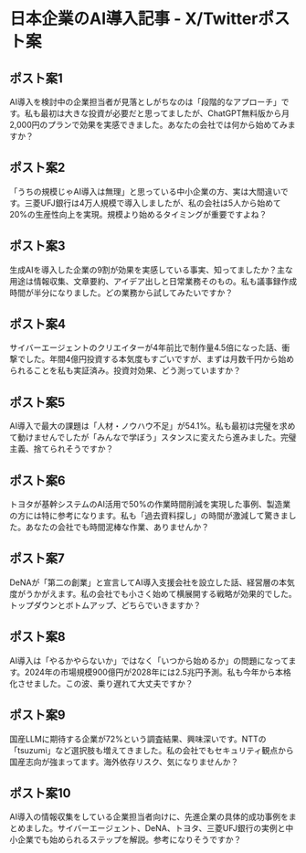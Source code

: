 # 日本企業のAI導入記事 - X/Twitterポスト案

## ポスト案1
AI導入を検討中の企業担当者が見落としがちなのは「段階的なアプローチ」です。私も最初は大きな投資が必要だと思ってましたが、ChatGPT無料版から月2,000円のプランで効果を実感できました。あなたの会社では何から始めてみますか？

## ポスト案2
「うちの規模じゃAI導入は無理」と思っている中小企業の方、実は大間違いです。三菱UFJ銀行は4万人規模で導入しましたが、私の会社は5人から始めて20%の生産性向上を実現。規模より始めるタイミングが重要ですよね？

## ポスト案3
生成AIを導入した企業の9割が効果を実感している事実、知ってましたか？主な用途は情報収集、文章要約、アイデア出しと日常業務そのもの。私も議事録作成時間が半分になりました。どの業務から試してみたいですか？

## ポスト案4
サイバーエージェントのクリエイターが4年前比で制作量4.5倍になった話、衝撃でした。年間4億円投資する本気度もすごいですが、まずは月数千円から始められることを私も実証済み。投資対効果、どう測っていますか？

## ポスト案5
AI導入で最大の課題は「人材・ノウハウ不足」が54.1%。私も最初は完璧を求めて動けませんでしたが「みんなで学ぼう」スタンスに変えたら進みました。完璧主義、捨てられそうですか？

## ポスト案6
トヨタが基幹システムのAI活用で50%の作業時間削減を実現した事例、製造業の方には特に参考になります。私も「過去資料探し」の時間が激減して驚きました。あなたの会社でも時間泥棒な作業、ありませんか？

## ポスト案7
DeNAが「第二の創業」と宣言してAI導入支援会社を設立した話、経営層の本気度がうかがえます。私の会社でも小さく始めて横展開する戦略が効果的でした。トップダウンとボトムアップ、どちらでいきますか？

## ポスト案8
AI導入は「やるかやらないか」ではなく「いつから始めるか」の問題になってます。2024年の市場規模900億円が2028年には2.5兆円予測。私も今年から本格化させました。この波、乗り遅れて大丈夫ですか？

## ポスト案9
国産LLMに期待する企業が72%という調査結果、興味深いです。NTTの「tsuzumi」など選択肢も増えてきました。私の会社でもセキュリティ観点から国産志向が強まってます。海外依存リスク、気になりませんか？

## ポスト案10
AI導入の情報収集をしている企業担当者向けに、先進企業の具体的成功事例をまとめました。サイバーエージェント、DeNA、トヨタ、三菱UFJ銀行の実例と中小企業でも始められるステップを解説。参考になりそうですか？